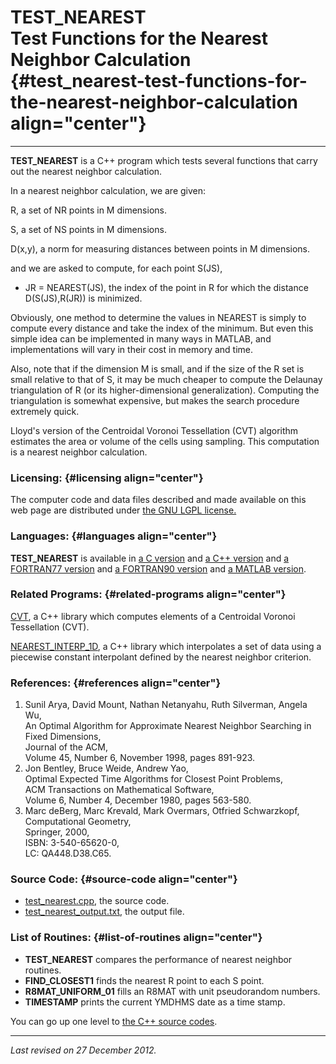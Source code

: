 TEST\_NEAREST\
Test Functions for the Nearest Neighbor Calculation {#test_nearest-test-functions-for-the-nearest-neighbor-calculation align="center"}
===================================================

------------------------------------------------------------------------

**TEST\_NEAREST** is a C++ program which tests several functions that
carry out the nearest neighbor calculation.

In a nearest neighbor calculation, we are given:

R, a set of NR points in M dimensions.

S, a set of NS points in M dimensions.

D(x,y), a norm for measuring distances between points in M dimensions.

and we are asked to compute, for each point S(JS),

-   JR = NEAREST(JS), the index of the point in R for which the distance
    D(S(JS),R(JR)) is minimized.

Obviously, one method to determine the values in NEAREST is simply to
compute every distance and take the index of the minimum. But even this
simple idea can be implemented in many ways in MATLAB, and
implementations will vary in their cost in memory and time.

Also, note that if the dimension M is small, and if the size of the R
set is small relative to that of S, it may be much cheaper to compute
the Delaunay triangulation of R (or its higher-dimensional
generalization). Computing the triangulation is somewhat expensive, but
makes the search procedure extremely quick.

Lloyd's version of the Centroidal Voronoi Tessellation (CVT) algorithm
estimates the area or volume of the cells using sampling. This
computation is a nearest neighbor calculation.

### Licensing: {#licensing align="center"}

The computer code and data files described and made available on this
web page are distributed under [the GNU LGPL
license.](../../txt/gnu_lgpl.txt)

### Languages: {#languages align="center"}

**TEST\_NEAREST** is available in [a C
version](../../c_src/test_nearest/test_nearest.html) and [a C++
version](../../cpp_src/test_nearest/test_nearest.html) and [a FORTRAN77
version](../../f77_src/test_nearest/test_nearest.html) and [a FORTRAN90
version](../../f_src/test_nearest/test_nearest.html) and [a MATLAB
version](../../m_src/test_nearest/test_nearest.html).

### Related Programs: {#related-programs align="center"}

[CVT](../../cpp_src/cvt/cvt.html), a C++ library which computes elements
of a Centroidal Voronoi Tessellation (CVT).

[NEAREST\_INTERP\_1D](../../cpp_src/nearest_interp_1d/nearest_interp_1d.html),
a C++ library which interpolates a set of data using a piecewise
constant interpolant defined by the nearest neighbor criterion.

### References: {#references align="center"}

1.  Sunil Arya, David Mount, Nathan Netanyahu, Ruth Silverman, Angela
    Wu,\
    An Optimal Algorithm for Approximate Nearest Neighbor Searching in
    Fixed Dimensions,\
    Journal of the ACM,\
    Volume 45, Number 6, November 1998, pages 891-923.
2.  Jon Bentley, Bruce Weide, Andrew Yao,\
    Optimal Expected Time Algorithms for Closest Point Problems,\
    ACM Transactions on Mathematical Software,\
    Volume 6, Number 4, December 1980, pages 563-580.
3.  Marc deBerg, Marc Krevald, Mark Overmars, Otfried Schwarzkopf,\
    Computational Geometry,\
    Springer, 2000,\
    ISBN: 3-540-65620-0,\
    LC: QA448.D38.C65.

### Source Code: {#source-code align="center"}

-   [test\_nearest.cpp](test_nearest.cpp), the source code.
-   [test\_nearest\_output.txt](test_nearest_output.txt), the output
    file.

### List of Routines: {#list-of-routines align="center"}

-   **TEST\_NEAREST** compares the performance of nearest neighbor
    routines.
-   **FIND\_CLOSEST1** finds the nearest R point to each S point.
-   **R8MAT\_UNIFORM\_01** fills an R8MAT with unit pseudorandom
    numbers.
-   **TIMESTAMP** prints the current YMDHMS date as a time stamp.

You can go up one level to [the C++ source codes](../cpp_src.html).

------------------------------------------------------------------------

*Last revised on 27 December 2012.*
